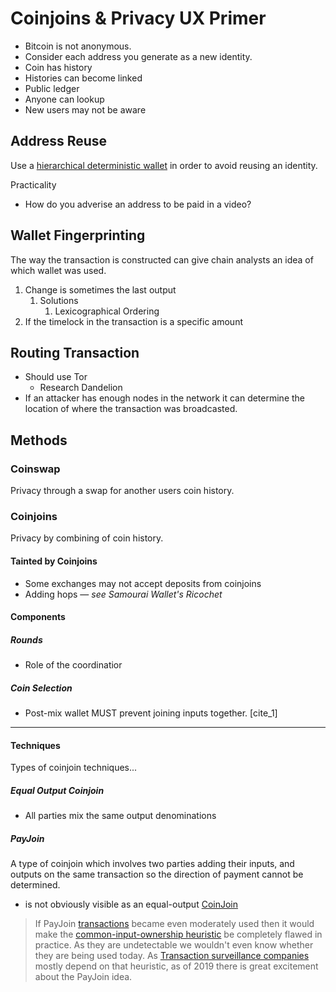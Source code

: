 # Coinjoins & Privacy UX Primer

- Bitcoin is not anonymous.
- Consider each address you generate as a new identity.
- Coin has history
- Histories can become linked
- Public ledger
- Anyone can lookup
- New users may not be aware

## Address Reuse

Use a [hierarchical deterministic wallet](https://en.bitcoin.it/wiki/Deterministic_wallet) in order to avoid reusing an identity.

Practicality

- How do you adverise an address to be paid in a video?

## Wallet Fingerprinting

The way the transaction is constructed can give chain analysts an idea of which wallet was used.

1. Change is sometimes the last output
   1. Solutions
      1. Lexicographical Ordering
2. If the timelock in the transaction is a specific amount

## Routing Transaction

- Should use Tor
  - Research Dandelion
- If an attacker has enough nodes in the network it can determine the location of where the transaction was broadcasted.

## Methods

### Coinswap

Privacy through a swap for another users coin history.

### Coinjoins

Privacy by combining of coin history.

#### Tainted by Coinjoins

- Some exchanges may not accept deposits from coinjoins
- Adding hops — *see Samourai Wallet's Ricochet*

#### Components

##### Rounds

- Role of the coordinatior

##### Coin Selection

- Post-mix wallet MUST prevent joining inputs together. [cite_1]

---

#### Techniques

Types of coinjoin techniques...

##### Equal Output Coinjoin

- All parties mix the same output denominations

##### PayJoin

A type of coinjoin which involves two parties adding their inputs, and outputs on the same transaction so the direction of payment cannot be determined.

- is not obviously visible as an equal-output [CoinJoin](https://en.bitcoin.it/wiki/CoinJoin)

> If PayJoin [transactions](https://en.bitcoin.it/wiki/Transaction) became even moderately used then it would make the [common-input-ownership heuristic](https://en.bitcoin.it/wiki/Common-input-ownership_heuristic) be completely flawed in practice. As they are undetectable we wouldn't even know whether they are being used today. As [Transaction surveillance companies](https://en.bitcoin.it/wiki/Transaction_surveillance_company) mostly depend on that heuristic, as of 2019 there is great excitement about the PayJoin idea.

[1]: https://github.com/nopara73/ZeroLink#i-introduction
[2]: https://zmnscpxj.github.io/bitcoin/coinjoinxt.html

